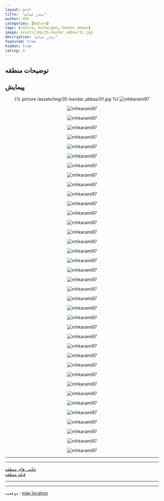 ```yaml
---
layout: post
title:  "بندر عباس"
author: mhk
categories: [Nature]
tags: [nature, hormuzgan, bandar_abbas]
image: assets/img/35-bandar_abbas/12.jpg
description: "بندر عباس"
featured: true
hidden: true
rating: 4
---
```


## توضیحات منطقه


## پیمایش

<p align="center">
{% picture /assets/img/35-bandar_abbas/01.jpg %}
  <img src="/assets/img/35-bandar_abbas/01.jpg" alt="mhkarami97" />
</p>

<p align="center">
  <img src="/assets/img/35-bandar_abbas/02.jpg" alt="mhkarami97" />
</p>

<p align="center">
  <img src="/assets/img/35-bandar_abbas/03.jpg" alt="mhkarami97" />
</p>

<p align="center">
  <img src="/assets/img/35-bandar_abbas/04.jpg" alt="mhkarami97" />
</p>

<p align="center">
  <img src="/assets/img/35-bandar_abbas/05.jpg" alt="mhkarami97" />
</p>

<p align="center">
  <img src="/assets/img/35-bandar_abbas/06.jpg" alt="mhkarami97" />
</p>

<p align="center">
  <img src="/assets/img/35-bandar_abbas/07.jpg" alt="mhkarami97" />
</p>

<p align="center">
  <img src="/assets/img/35-bandar_abbas/08.jpg" alt="mhkarami97" />
</p>

<p align="center">
  <img src="/assets/img/35-bandar_abbas/09.jpg" alt="mhkarami97" />
</p>

<p align="center">
  <img src="/assets/img/35-bandar_abbas/10.jpg" alt="mhkarami97" />
</p>

<p align="center">
  <img src="/assets/img/35-bandar_abbas/11.jpg" alt="mhkarami97" />
</p>

<p align="center">
  <img src="/assets/img/35-bandar_abbas/12.jpg" alt="mhkarami97" />
</p>

<p align="center">
  <img src="/assets/img/35-bandar_abbas/13.jpg" alt="mhkarami97" />
</p>

<p align="center">
  <img src="/assets/img/35-bandar_abbas/14.jpg" alt="mhkarami97" />
</p>

<p align="center">
  <img src="/assets/img/35-bandar_abbas/15.jpg" alt="mhkarami97" />
</p>

<p align="center">
  <img src="/assets/img/35-bandar_abbas/16.jpg" alt="mhkarami97" />
</p>

<p align="center">
  <img src="/assets/img/35-bandar_abbas/17.jpg" alt="mhkarami97" />
</p>

<p align="center">
  <img src="/assets/img/35-bandar_abbas/18.jpg" alt="mhkarami97" />
</p>

<p align="center">
  <img src="/assets/img/35-bandar_abbas/19.jpg" alt="mhkarami97" />
</p>

<p align="center">
  <img src="/assets/img/35-bandar_abbas/20.jpg" alt="mhkarami97" />
</p>

<p align="center">
  <img src="/assets/img/35-bandar_abbas/21.jpg" alt="mhkarami97" />
</p>

<p align="center">
  <img src="/assets/img/35-bandar_abbas/22.jpg" alt="mhkarami97" />
</p>

<p align="center">
  <img src="/assets/img/35-bandar_abbas/23.jpg" alt="mhkarami97" />
</p>

<p align="center">
  <img src="/assets/img/35-bandar_abbas/24.jpg" alt="mhkarami97" />
</p>

<p align="center">
  <img src="/assets/img/35-bandar_abbas/25.jpg" alt="mhkarami97" />
</p>

<p align="center">
  <img src="/assets/img/35-bandar_abbas/26.jpg" alt="mhkarami97" />
</p>

<p align="center">
  <img src="/assets/img/35-bandar_abbas/27.jpg" alt="mhkarami97" />
</p>

<p align="center">
  <img src="/assets/img/35-bandar_abbas/28.jpg" alt="mhkarami97" />
</p>

<p align="center">
  <img src="/assets/img/35-bandar_abbas/29.jpg" alt="mhkarami97" />
</p>

<p align="center">
  <img src="/assets/img/35-bandar_abbas/30.jpg" alt="mhkarami97" />
</p>

<p align="center">
  <img src="/assets/img/35-bandar_abbas/31.jpg" alt="mhkarami97" />
</p>

<p align="center">
  <img src="/assets/img/35-bandar_abbas/32.jpg" alt="mhkarami97" />
</p>

<p align="center">
  <img src="/assets/img/35-bandar_abbas/33.jpg" alt="mhkarami97" />
</p>

<p align="center">
  <img src="/assets/img/35-bandar_abbas/34.jpg" alt="mhkarami97" />
</p>

<p align="center">
  <img src="/assets/img/35-bandar_abbas/35.jpg" alt="mhkarami97" />
</p>

<p align="center">
  <img src="/assets/img/35-bandar_abbas/36.jpg" alt="mhkarami97" />
</p>

<p align="center">
  <img src="/assets/img/35-bandar_abbas/37.jpg" alt="mhkarami97" />
</p>

<p align="center">
  <img src="/assets/img/35-bandar_abbas/38.jpg" alt="mhkarami97" />
</p>

---
---

[عکس های منطقه](https://www.instagram.com/p/CaFMqM3sP7x/)  
[فیلم منطقه]()  

---
---

`موقعیت` : [map location](https://www.google.com/maps/place/Bandar+Abbas,+Hormozgan+Province/data=!4m2!3m1!1s0x3ef9d4119f611bfb:0x85c1a67fb6c37545?sa=X&ved=2ahUKEwiblIPnkov2AhURwKQKHQsuB0oQ8gF6BAguEAE)  